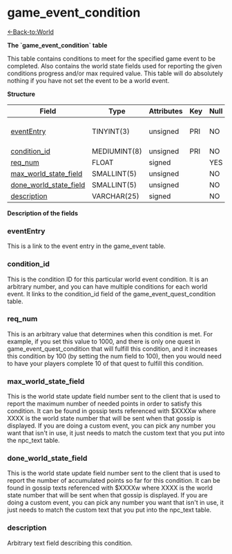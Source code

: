 # game\_event\_condition

[<-Back-to:World](database-world.md)

**The \`game\_event\_condition\` table**

This table contains conditions to meet for the specified game event to be completed. Also contains the world state fields used for reporting the given conditions progress and/or max required value. This table will do absolutely nothing if you have not set the event to be a world event.

**Structure**

| Field                       | Type         | Attributes | Key | Null | Default | Extra | Comment                 |
|-----------------------------|--------------|------------|-----|------|---------|-------|-------------------------|
| [eventEntry][1]             | TINYINT(3)   | unsigned   | PRI | NO   |         |       | Entry of the game event |
| [condition_id][2]           | MEDIUMINT(8) | unsigned   | PRI | NO   |         |       |                         |
| [req_num][3]                | FLOAT        | signed     |     | YES  | 0       |       |                         |
| [max_world_state_field][4]  | SMALLINT(5)  | unsigned   |     | NO   |         |       |                         |
| [done_world_state_field][5] | SMALLINT(5)  | unsigned   |     | NO   |         |       |                         |
| [description][6]            | VARCHAR(25)  | signed     |     | NO   |         |       |                         |

[1]: #evententry
[2]: #condition_id
[3]: #req_num
[4]: #max_world_state_field
[5]: #done_world_state_field
[6]: #description

**Description of the fields**

### eventEntry

This is a link to the event entry in the game\_event table.

### condition\_id

This is the condition ID for this particular world event condition. It is an arbitrary number, and you can have multiple conditions for each world event. It links to the condition\_id field of the game\_event\_quest\_condition table.

### req\_num

This is an arbitrary value that determines when this condition is met. For example, if you set this value to 1000, and there is only one quest in game\_event\_quest\_condition that will fulfill this condition, and it increases this condition by 100 (by setting the num field to 100), then you would need to have your players complete 10 of that quest to fulfill this condition.

### max\_world\_state\_field

This is the world state update field number sent to the client that is used to report the maximum number of needed points in order to satisfy this condition. It can be found in gossip texts referenced with $XXXXw where XXXX is the world state number that will be sent when that gossip is displayed. If you are doing a custom event, you can pick any number you want that isn't in use, it just needs to match the custom text that you put into the npc\_text table.

### done\_world\_state\_field

This is the world state update field number sent to the client that is used to report the number of accumulated points so far for this condition. It can be found in gossip texts referenced with $XXXXw where XXXX is the world state number that will be sent when that gossip is displayed. If you are doing a custom event, you can pick any number you want that isn't in use, it just needs to match the custom text that you put into the npc\_text table.

### description

Arbitrary text field describing this condition.
